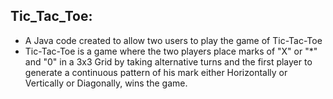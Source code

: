 ## Tic_Tac_Toe:

- A Java code created to allow two users to play the game of Tic-Tac-Toe
- Tic-Tac-Toe is a game where the two players place marks of "X" or "*" and "0" in a 3x3 Grid 
  by taking alternative turns and the first player to generate a continuous pattern of his mark 
  either Horizontally or Vertically or Diagonally, wins the game.
